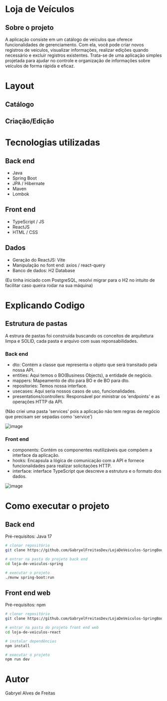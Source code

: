 # Loja de Veículos
## Sobre o projeto

A aplicação consiste em um catálogo de veículos que oferece funcionalidades de gerenciamento.
Com ela, você pode criar novos registros de veículos, visualizar informações, realizar edições quando necessário e excluir registros existentes. Trata-se de uma aplicação simples projetada para ajudar no controle e organização de informações sobre veículos de forma rápida e eficaz.

# Layout
## Catálogo

## Criação/Edição


# Tecnologias utilizadas
## Back end
- Java
- Spring Boot
- JPA / Hibernate
- Maven
- Lombok
## Front end
- TypeScript / JS 
- ReactJS
- HTML / CSS 
## Dados
- Geração do ReactJS: Vite
- Manipulação no font end: axios / react-query
- Banco de dados: H2 Database

(Eu tinha iniciado com PostgreSQL, resolvi migrar para o H2 no intuito de facilitar caso queira rodar na sua máquina)

# Explicando Codigo
## Estrutura de pastas

A estrura de pastas foi construída buscando os conceitos de arquitetura limpa e SOLID, cada pasta e arquivo com suas reponsabilidades.
### Back end
- dto: Contém a classe que representa o objeto que será transitado pela nossa API.
- entities: Aqui temos o BO(Business Objects), a entidade de negócio.
- mappers: Mapeamento de dto para BO e de BO para dto.
- repositories: Temos nossa interface.
- usecases: Aqui seria nossos casos de uso, funcionalidades.
- presentations/controllers: Responsável por ministrar os 'endpoints' e as operações HTTP da API.

(Não criei uma pasta 'services' pois a aplicação não tem regras de negócio que precisam ser sepadas como 'service')

![image](https://github.com/GabryelFreitasDev/LojaDeVeiculos-SpringBoot/assets/103697602/a2f2d262-e07f-4f0c-996f-4607bfa1c891)


### Front end
- components: Contém os componentes reutilizáveis que compõem a interface da aplicação.
- hooks: Encapsula a lógica de comunicação com a API e fornece funcionalidades para realizar solicitações HTTP.
- interface: interface TypeScript que descreve a estrutura e o formato dos dados.

![image](https://github.com/GabryelFreitasDev/LojaDeVeiculos-SpringBoot/assets/103697602/44ead05b-5d05-4483-b756-66f86cad0569)

# Como executar o projeto

## Back end
Pré-requisitos: Java 17

```bash
# clonar repositório
git clone https://github.com/GabryelFreitasDev/LojaDeVeiculos-SpringBoot.git

# entrar na pasta do projeto back end
cd loja-de-veiculos-spring

# executar o projeto
./mvnw spring-boot:run
```

## Front end web
Pré-requisitos: npm

```bash
# clonar repositório
git clone https://github.com/GabryelFreitasDev/LojaDeVeiculos-SpringBoot.git

# entrar na pasta do projeto front end web
cd loja-de-veiculos-react

# instalar dependências
npm install

# executar o projeto
npm run dev
```

# Autor

Gabryel Alves de Freitas

